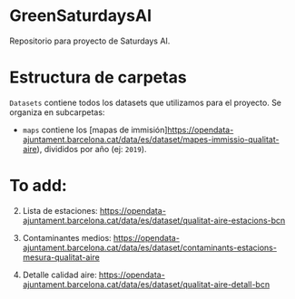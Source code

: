 # GreenSaturdaysAI
Repositorio para proyecto de Saturdays AI.

# Estructura de carpetas
`Datasets` contiene todos los datasets que utilizamos para el proyecto.
Se organiza en subcarpetas:

- `maps` contiene los [mapas de immisión]https://opendata-ajuntament.barcelona.cat/data/es/dataset/mapes-immissio-qualitat-aire), divididos por año (ej: `2019`).

# To add:
2. Lista de estaciones: https://opendata-ajuntament.barcelona.cat/data/es/dataset/qualitat-aire-estacions-bcn

3. Contaminantes medios: https://opendata-ajuntament.barcelona.cat/data/es/dataset/contaminants-estacions-mesura-qualitat-aire

4. Detalle calidad aire: https://opendata-ajuntament.barcelona.cat/data/es/dataset/qualitat-aire-detall-bcn
